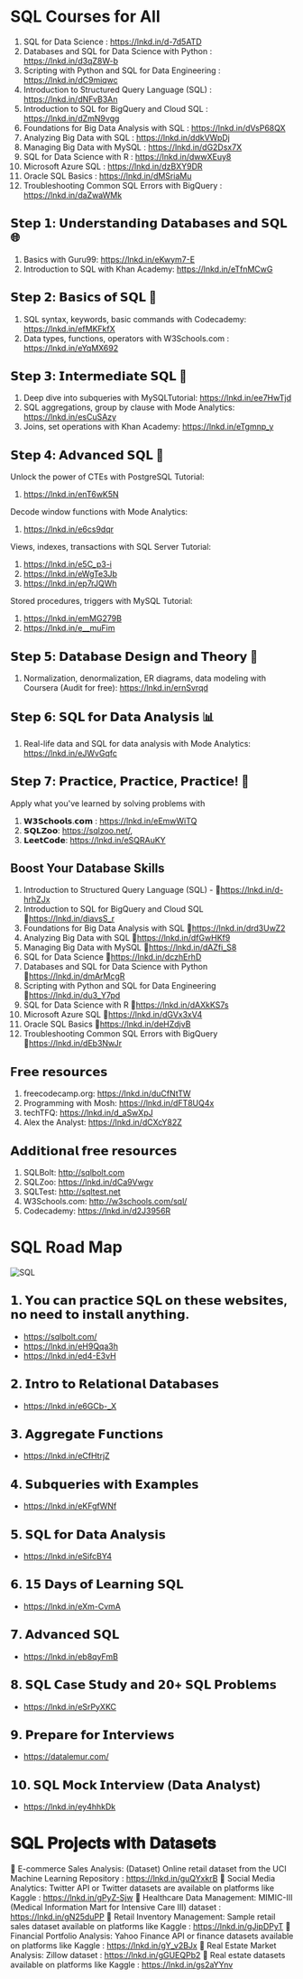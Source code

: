 
# SQL Courses for All  

1. SQL for Data Science : https://lnkd.in/d-7d5ATD
1. Databases and SQL for Data Science with Python : https://lnkd.in/d3qZ8W-b
1. Scripting with Python and SQL for Data Engineering : https://lnkd.in/dC9miqwc
1. Introduction to Structured Query Language (SQL) : https://lnkd.in/dNFvB3An
1. Introduction to SQL for BigQuery and Cloud SQL : https://lnkd.in/dZmN9vgg
1. Foundations for Big Data Analysis with SQL : https://lnkd.in/dVsP68QX
1. Analyzing Big Data with SQL : https://lnkd.in/ddkVWpDj
1. Managing Big Data with MySQL :   https://lnkd.in/dG2Dsx7X
1. SQL for Data Science with R : https://lnkd.in/dwwXEuy8
1. Microsoft Azure SQL : https://lnkd.in/dzBXY9DR
1. Oracle SQL Basics : https://lnkd.in/dMSriaMu
1. Troubleshooting Common SQL Errors with BigQuery : https://lnkd.in/daZwaWMk

## 𝗦𝘁𝗲𝗽 𝟭: 𝗨𝗻𝗱𝗲𝗿𝘀𝘁𝗮𝗻𝗱𝗶𝗻𝗴 𝗗𝗮𝘁𝗮𝗯𝗮𝘀𝗲𝘀 𝗮𝗻𝗱 𝗦𝗤𝗟 🌐

1. Basics with Guru99: https://lnkd.in/eKwym7-E
1. Introduction to SQL with Khan Academy: https://lnkd.in/eTfnMCwG


## 𝗦𝘁𝗲𝗽 𝟮: 𝗕𝗮𝘀𝗶𝗰𝘀 𝗼𝗳 𝗦𝗤𝗟 🏁

1. SQL syntax, keywords, basic commands with Codecademy: https://lnkd.in/efMKFkfX
1. Data types, functions, operators with W3Schools.com : https://lnkd.in/eYqMX692

## 𝗦𝘁𝗲𝗽 𝟯: 𝗜𝗻𝘁𝗲𝗿𝗺𝗲𝗱𝗶𝗮𝘁𝗲 𝗦𝗤𝗟 🎣

1. Deep dive into subqueries with MySQLTutorial: https://lnkd.in/ee7HwTjd
1. SQL aggregations, group by clause with Mode Analytics: https://lnkd.in/esCuSAzy
1. Joins, set operations with Khan Academy: https://lnkd.in/eTgmnp_y

## 𝗦𝘁𝗲𝗽 𝟰: 𝗔𝗱𝘃𝗮𝗻𝗰𝗲𝗱 𝗦𝗤𝗟 🚀

Unlock the power of CTEs with PostgreSQL Tutorial:
1. https://lnkd.in/enT6wK5N

Decode window functions with Mode Analytics:
1. https://lnkd.in/e6cs9dqr

Views, indexes, transactions with SQL Server Tutorial:
1. https://lnkd.in/e5C_p3-i
1. https://lnkd.in/eWgTe3Jb
1. https://lnkd.in/ep7rJQWh

Stored procedures, triggers with MySQL Tutorial:

1. https://lnkd.in/emMG279B
1. https://lnkd.in/e__muFim

## 𝗦𝘁𝗲𝗽 𝟱: 𝗗𝗮𝘁𝗮𝗯𝗮𝘀𝗲 𝗗𝗲𝘀𝗶𝗴𝗻 𝗮𝗻𝗱 𝗧𝗵𝗲𝗼𝗿𝘆 🎨
1. Normalization, denormalization, ER diagrams, data modeling with Coursera (Audit for free):
https://lnkd.in/ernSvrqd

## 𝗦𝘁𝗲𝗽 𝟲: 𝗦𝗤𝗟 𝗳𝗼𝗿 𝗗𝗮𝘁𝗮 𝗔𝗻𝗮𝗹𝘆𝘀𝗶𝘀 📊
1. Real-life data and SQL for data analysis with Mode Analytics: https://lnkd.in/eJWvGqfc

## 𝗦𝘁𝗲𝗽 𝟳: 𝗣𝗿𝗮𝗰𝘁𝗶𝗰𝗲, 𝗣𝗿𝗮𝗰𝘁𝗶𝗰𝗲, 𝗣𝗿𝗮𝗰𝘁𝗶𝗰𝗲! 🎯
Apply what you've learned by solving problems with

1. 𝗪𝟯𝗦𝗰𝗵𝗼𝗼𝗹𝘀.𝗰𝗼𝗺 : https://lnkd.in/eEmwWiTQ
1. 𝗦𝗤𝗟𝗭𝗼𝗼: https://sqlzoo.net/,
1. 𝗟𝗲𝗲𝘁𝗖𝗼𝗱𝗲: https://lnkd.in/eSQRAuKY

## Boost Your Database Skills 

1. Introduction to Structured Query Language (SQL) -
🔗https://lnkd.in/d-hrhZJx
2. Introduction to SQL for BigQuery and Cloud SQL
🔗https://lnkd.in/diavsS_r
3. Foundations for Big Data Analysis with SQL
🔗https://lnkd.in/drd3UwZ2
4. Analyzing Big Data with SQL
🔗https://lnkd.in/dfGwHKf9
5. Managing Big Data with MySQL
🔗https://lnkd.in/dAZfi_S8
6. SQL for Data Science
🔗https://lnkd.in/dczhErhD
7. Databases and SQL for Data Science with Python
🔗https://lnkd.in/dmArMcgR
8. Scripting with Python and SQL for Data Engineering
🔗https://lnkd.in/du3_Y7pd
9. SQL for Data Science with R
🔗https://lnkd.in/dAXkKS7s
10. Microsoft Azure SQL
🔗https://lnkd.in/dGVx3xV4
11. Oracle SQL Basics
🔗https://lnkd.in/deHZdjvB
12. Troubleshooting Common SQL Errors with BigQuery
🔗https://lnkd.in/dEb3NwJr


## F𝗿𝗲𝗲 𝗿𝗲𝘀𝗼𝘂𝗿𝗰𝗲𝘀

1. freecodecamp.org: https://lnkd.in/duCfNtTW
1. Programming with Mosh: https://lnkd.in/dFT8UQ4x
1. techTFQ: https://lnkd.in/d_aSwXpJ
1. Alex the Analyst: https://lnkd.in/dCXcY82Z

## 𝗔𝗱𝗱𝗶𝘁𝗶𝗼𝗻𝗮𝗹 𝗳𝗿𝗲𝗲 𝗿𝗲𝘀𝗼𝘂𝗿𝗰𝗲𝘀

1. SQLBolt: http://sqlbolt.com
1. SQLZoo: https://lnkd.in/dCa9Vwgv
1. SQLTest: http://sqltest.net
1. W3Schools.com: http://w3schools.com/sql/
1. Codecademy: https://lnkd.in/d2J3956R


# SQL Road Map

![SQL](../images/1710715223814.gif)

## 𝟭. 𝗬𝗼𝘂 𝗰𝗮𝗻 𝗽𝗿𝗮𝗰𝘁𝗶𝗰𝗲 𝗦𝗤𝗟 𝗼𝗻 𝘁𝗵𝗲𝘀𝗲 𝘄𝗲𝗯𝘀𝗶𝘁𝗲𝘀, 𝗻𝗼 𝗻𝗲𝗲𝗱 𝘁𝗼 𝗶𝗻𝘀𝘁𝗮𝗹𝗹 𝗮𝗻𝘆𝘁𝗵𝗶𝗻𝗴.
- https://sqlbolt.com/
- https://lnkd.in/eH9Qqa3h
- https://lnkd.in/ed4-E3vH

## 𝟮. 𝗜𝗻𝘁𝗿𝗼 𝘁𝗼 𝗥𝗲𝗹𝗮𝘁𝗶𝗼𝗻𝗮𝗹 𝗗𝗮𝘁𝗮𝗯𝗮𝘀𝗲𝘀
- https://lnkd.in/e6GCb-_X

## 𝟯. 𝗔𝗴𝗴𝗿𝗲𝗴𝗮𝘁𝗲 𝗙𝘂𝗻𝗰𝘁𝗶𝗼𝗻𝘀
- https://lnkd.in/eCfHtrjZ

## 𝟰. 𝗦𝘂𝗯𝗾𝘂𝗲𝗿𝗶𝗲𝘀 𝘄𝗶𝘁𝗵 𝗘𝘅𝗮𝗺𝗽𝗹𝗲𝘀 
- https://lnkd.in/eKFgfWNf

## 𝟱. 𝗦𝗤𝗟 𝗳𝗼𝗿 𝗗𝗮𝘁𝗮 𝗔𝗻𝗮𝗹𝘆𝘀𝗶𝘀
- https://lnkd.in/eSifcBY4

## 𝟲. 𝟭𝟱 𝗗𝗮𝘆𝘀 𝗼𝗳 𝗟𝗲𝗮𝗿𝗻𝗶𝗻𝗴 𝗦𝗤𝗟
- https://lnkd.in/eXm-CvmA

## 𝟳. 𝗔𝗱𝘃𝗮𝗻𝗰𝗲𝗱 𝗦𝗤𝗟
- https://lnkd.in/eb8qyFmB

## 𝟴. 𝗦𝗤𝗟 𝗖𝗮𝘀𝗲 𝗦𝘁𝘂𝗱𝘆 𝗮𝗻𝗱 𝟮𝟬+ 𝗦𝗤𝗟 𝗣𝗿𝗼𝗯𝗹𝗲𝗺𝘀
- https://lnkd.in/eSrPyXKC

## 𝟵. 𝗣𝗿𝗲𝗽𝗮𝗿𝗲 𝗳𝗼𝗿 𝗜𝗻𝘁𝗲𝗿𝘃𝗶𝗲𝘄𝘀
- https://datalemur.com/

## 𝟭𝟬. 𝗦𝗤𝗟 𝗠𝗼𝗰𝗸 𝗜𝗻𝘁𝗲𝗿𝘃𝗶𝗲𝘄 (𝗗𝗮𝘁𝗮 𝗔𝗻𝗮𝗹𝘆𝘀𝘁)
- https://lnkd.in/ey4hhkDk

# 𝐒𝐐𝐋 𝐏𝐫𝐨𝐣𝐞𝐜𝐭𝐬 𝐰𝐢𝐭𝐡 𝐃𝐚𝐭𝐚𝐬𝐞𝐭𝐬

🔴 E-commerce Sales Analysis: (Dataset) Online retail dataset from the UCI Machine Learning Repository : https://lnkd.in/guQYxkrB
🔴 Social Media Analytics: Twitter API or Twitter datasets are available on platforms like Kaggle : https://lnkd.in/gPyZ-Sjw
🔴 Healthcare Data Management: MIMIC-III (Medical Information Mart for Intensive Care III) dataset : https://lnkd.in/gN25duPP
🔴 Retail Inventory Management: Sample retail sales dataset available on platforms like Kaggle : https://lnkd.in/gJipDPyT
🔴 Financial Portfolio Analysis: Yahoo Finance API or finance datasets available on platforms like Kaggle : https://lnkd.in/gY_v2BJx
🔴 Real Estate Market Analysis: Zillow dataset : https://lnkd.in/gGUEQPb2
🔴 Real estate datasets available on platforms like Kaggle : https://lnkd.in/gs2aYYnv 